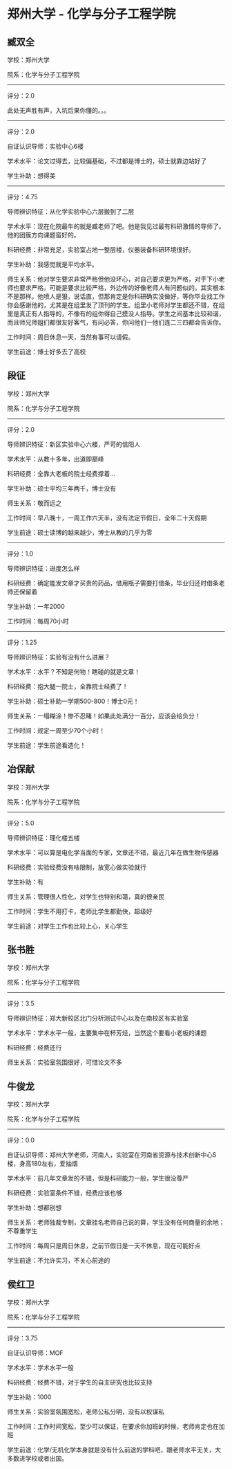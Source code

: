 # 郑州大学 - 化学与分子工程学院

## 臧双全

学校：郑州大学

院系：化学与分子工程学院

* * *

评分：2.0

此处无声胜有声，入坑后果你懂的。。。

* * *

评分：2.0

自证认识导师：实验中心6楼

学术水平：论文过得去，比较偏基础，不过都是博士的，硕士就靠边站好了

学生补助：想得美

* * *

评分：4.75

导师辨识特征：从化学实验中心六层搬到了二层

学术水平：现在化院最牛的就是臧老师了吧。他是我见过最有科研激情的导师了。他的团簇方向课题蛮好的。

科研经费：非常充足，实验室占地一整层楼，仪器装备科研环境很好。

学生补助：我感觉就是平均水平。

师生关系：他对学生要求非常严格但他没坏心，对自己要求更为严格，对手下小老师也要求严格。可能是要求比较严格，外边传的好像老师人有问题似的。其实根本不是那样。他喷人是狠，说话直，但那肯定是你科研确实没做好，等你毕业找工作你会感谢他的，尤其是在组里发了顶刊的学生。组里小老师对学生都还不错，在组里是真正有人指导的，不像有的组你得自己摸没人指导。学生之间基本比较和谐，而且师兄师姐们都很友好客气，有问必答，你问他们一他们连二三四都会告诉你。

工作时间：周日休息一天，当然有事可以请假。

学生前途：博士好多去了高校

## 段征

学校：郑州大学

院系：化学与分子工程学院

* * *

评分：2.0

导师辨识特征：新区实验中心六楼，严苛的信阳人

学术水平：从教十多年，出道即巅峰

科研经费：全靠大老板的院士经费撑着…

学生补助：硕士平均三年两千，博士没有

师生关系：敬而远之

工作时间：早八晚十，一周工作六天半，没有法定节假日，全年二十天假期

学生前途：硕士读博的越来越少，博士从教的几乎为零

* * *

评分：1.0

导师辨识特征：进度怎么样

科研经费：确定能发文章才买贵的药品，借用瓶子需要打借条，毕业归还时借条老师还保留着

学生补助：一年2000

工作时间：每周70小时

* * *

评分：1.25

导师辨识特征：实验有没有什么进展？

学术水平：水平？不知是何物！瞎碰的就是文章！

科研经费：抱大腿一院士，全靠院士经费了！

学生补助：硕士补助一学期500-800！博士0元！

师生关系：一塌糊涂！惨不忍睹！如果此处满分一百分，应该会给负分！

工作时间：规定一周至少70个小时！

学生前途：学生前途看造化！

## 冶保献

学校：郑州大学

院系：化学与分子工程学院

* * *

评分：5.0

导师辨识特征：理化楼五楼

学术水平：可以算是电化学当面的专家，文章还不错，最近几年在做生物传感器

科研经费：实验经费没有啥限制，放宽心做实验就行

学生补助：有

师生关系：管理很人性化，对学生也特别和蔼，真的很亲民

工作时间：学生不用打卡，老师比学生都勤快，超级好

学生前途：对学生工作也比较上心，关心学生

## 张书胜

学校：郑州大学

院系：化学与分子工程学院

* * *

评分：3.5

导师辨识特征：郑大新校区北门分析测试中心以及在南校区有实验室

学术水平：学术水平一般，主要集中在杯芳烃，当然这个要看小老板的课题

科研经费：经费还行

师生关系：实验室氛围很好，可惜论文不多

## 牛俊龙

学校：郑州大学

院系：化学与分子工程学院

* * *

评分：0.0

自证认识导师：郑州大学老师，河南人，实验室在河南省资源与技术创新中心5楼，身高180左右，爱抽烟

学术水平：前几年文章发的不错，但是科研能力一般，学生很没尊严

科研经费：实验室条件不错，经费应该也够

学生补助：想都别想

师生关系：老师独裁专制，文章挂名老师自己说的算，学生没有任何商量的余地；不尊重学生

工作时间：每周只是周日休息，之前节假日是一天不休息，现在可能好点

学生前途：不允许实习，不关心前途的

## 侯红卫

学校：郑州大学

院系：化学与分子工程学院

* * *

评分：3.75

自证认识导师：MOF

学术水平：学术水平一般

科研经费：经费不错，对于学生的自主研究也比较支持

学生补助：1000

师生关系：实验室氛围宽松，老师公私分明，没有以权谋私

工作时间：工作时间宽松，至少可以保证，在要求你加班的时候，老师肯定也在加班

学生前途：化学/无机化学本身就是没有什么前途的学科吧，跟老师水平无关，大多数进学校或者出国。